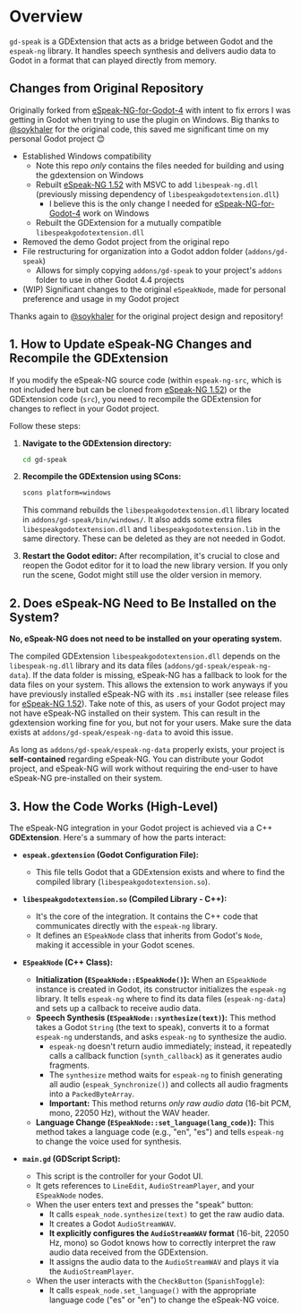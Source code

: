 # Overview

`gd-speak` is a GDExtension that acts as a bridge between Godot and the `espeak-ng` library. It handles speech synthesis and delivers audio data to Godot in a format that can played directly from memory.

## Changes from Original Repository

Originally forked from [eSpeak-NG-for-Godot-4](https://github.com/soykhaler/eSpeak-NG-for-Godot-4) with intent to fix errors I was getting in Godot when trying to use the plugin on Windows. Big thanks to [@soykhaler](https://github.com/soykhaler) for the original code, this saved me significant time on my personal Godot project 😊

- Established Windows compatibility
	- Note this repo *only* contains the files needed for building and using the gdextension on Windows
	- Rebuilt [eSpeak-NG 1.52](https://github.com/espeak-ng/espeak-ng/releases/tag/1.52.0) with MSVC to add `libespeak-ng.dll` (previously missing dependency of `libespeakgodotextension.dll`)
        - I believe this is the only change I needed for [eSpeak-NG-for-Godot-4](https://github.com/soykhaler/eSpeak-NG-for-Godot-4) work on Windows
	- Rebuilt the GDExtension for a mutually compatible `libespeakgodotextension.dll`
- Removed the demo Godot project from the original repo
- File restructuring for organization into a Godot addon folder (`addons/gd-speak`)
    - Allows for simply copying `addons/gd-speak` to your project's `addons` folder to use in other Godot 4.4 projects
- (WIP) Significant changes to the original `eSpeakNode`, made for personal preference and usage in my Godot project

Thanks again to [@soykhaler](https://github.com/soykhaler) for the original project design and repository!

## 1. How to Update eSpeak-NG Changes and Recompile the GDExtension

If you modify the eSpeak-NG source code (within `espeak-ng-src`, which is not included here but can be cloned from [eSpeak-NG 1.52](https://github.com/espeak-ng/espeak-ng/releases/tag/1.52.0)) or the GDExtension code (`src`), you need to recompile the GDExtension for changes to reflect in your Godot project.

Follow these steps:

1.  **Navigate to the GDExtension directory:**
    ```bash
    cd gd-speak
    ```

2.  **Recompile the GDExtension using SCons:**
    ```bash
    scons platform=windows
    ```
    This command rebuilds the `libespeakgodotextension.dll` library located in `addons/gd-speak/bin/windows/`. It also adds some extra files `libespeakgodotextension.dll` and `libespeakgodotextension.lib` in the same directory. These can be deleted as they are not needed in Godot.

3.  **Restart the Godot editor:** After recompilation, it's crucial to close and reopen the Godot editor for it to load the new library version. If you only run the scene, Godot might still use the older version in memory.

## 2. Does eSpeak-NG Need to Be Installed on the System?

**No, eSpeak-NG does not need to be installed on your operating system.**

The compiled GDExtension `libespeakgodotextension.dll` depends on the `libespeak-ng.dll` library and its data files (`addons/gd-speak/espeak-ng-data`). If the data folder is missing, eSpeak-NG has a fallback to look for the data files on your system. This allows the extension to work anyways if you have previously installed eSpeak-NG with its `.msi` installer (see release files for [eSpeak-NG 1.52](https://github.com/espeak-ng/espeak-ng/releases/tag/1.52.0)). Take note of this, as users of your Godot project may not have eSpeak-NG installed on their system. This can result in the gdextension working fine for you, but not for your users. Make sure the data exists at `addons/gd-speak/espeak-ng-data` to avoid this issue.

As long as `addons/gd-speak/espeak-ng-data` properly exists, your project is **self-contained** regarding eSpeak-NG. You can distribute your Godot project, and eSpeak-NG will work without requiring the end-user to have eSpeak-NG pre-installed on their system.

## 3. How the Code Works (High-Level)

The eSpeak-NG integration in your Godot project is achieved via a C++ **GDExtension**. Here's a summary of how the parts interact:

*   **`espeak.gdextension` (Godot Configuration File):**
    *   This file tells Godot that a GDExtension exists and where to find the compiled library (`libespeakgodotextension.so`).

*   **`libespeakgodotextension.so` (Compiled Library - C++):**
    *   It's the core of the integration. It contains the C++ code that communicates directly with the `espeak-ng` library.
    *   It defines an `ESpeakNode` class that inherits from Godot's `Node`, making it accessible in your Godot scenes.

*   **`ESpeakNode` (C++ Class):**
    *   **Initialization (`ESpeakNode::ESpeakNode()`):** When an `ESpeakNode` instance is created in Godot, its constructor initializes the `espeak-ng` library. It tells `espeak-ng` where to find its data files (`espeak-ng-data`) and sets up a callback to receive audio data.
    *   **Speech Synthesis (`ESpeakNode::synthesize(text)`):** This method takes a Godot `String` (the text to speak), converts it to a format `espeak-ng` understands, and asks `espeak-ng` to synthesize the audio.
        *   `espeak-ng` doesn't return audio immediately; instead, it repeatedly calls a callback function (`synth_callback`) as it generates audio fragments.
        *   The `synthesize` method waits for `espeak-ng` to finish generating all audio (`espeak_Synchronize()`) and collects all audio fragments into a `PackedByteArray`.
        *   **Important:** This method returns *only raw audio data* (16-bit PCM, mono, 22050 Hz), without the WAV header.
    *   **Language Change (`ESpeakNode::set_language(lang_code)`):** This method takes a language code (e.g., "en", "es") and tells `espeak-ng` to change the voice used for synthesis.

*   **`main.gd` (GDScript Script):**
    *   This script is the controller for your Godot UI.
    *   It gets references to `LineEdit`, `AudioStreamPlayer`, and your `ESpeakNode` nodes.
    *   When the user enters text and presses the "speak" button:
        *   It calls `espeak_node.synthesize(text)` to get the raw audio data.
        *   It creates a Godot `AudioStreamWAV`.
        *   **It explicitly configures the `AudioStreamWAV` format** (16-bit, 22050 Hz, mono) so Godot knows how to correctly interpret the raw audio data received from the GDExtension.
        *   It assigns the audio data to the `AudioStreamWAV` and plays it via the `AudioStreamPlayer`.
    *   When the user interacts with the `CheckButton` (`SpanishToggle`):
        *   It calls `espeak_node.set_language()` with the appropriate language code ("es" or "en") to change the eSpeak-NG voice.